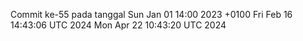 Commit ke-55 pada tanggal Sun Jan 01 14:00 2023 +0100
Fri Feb 16 14:43:06 UTC 2024
Mon Apr 22 10:43:20 UTC 2024
